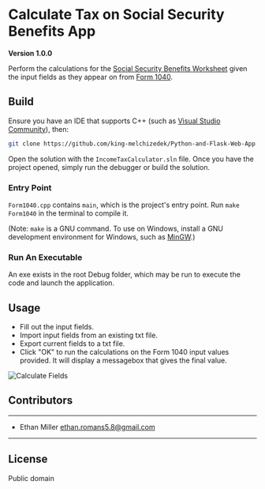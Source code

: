 # Calculate Tax on Social Security Benefits App

**Version 1.0.0**

Perform the calculations for the [Social Security Benefits Worksheet](https://www.irs.gov/pub/irs-prior/i1040gi--2018.pdf#page=33 "Page 33") given the input fields as they appear on from [Form 1040](https://www.irs.gov/pub/irs-pdf/f1040.pdf "U.S. Individual Income Tax Return").

## Build

Ensure you have an IDE that supports C++ (such as [Visual Studio Community](https://visualstudio.microsoft.com/vs/community/ "Visual Studio Community")), then:

``` bash
git clone https://github.com/king-melchizedek/Python-and-Flask-Web-App.git
```

Open the solution with the `IncomeTaxCalculator.sln` file. Once you have the project opened, simply run the debugger or build the solution.

### Entry Point

`Form1040.cpp` contains `main`, which is the project's entry point. Run `make Form1040` in the terminal to compile it.

(Note: `make` is a GNU command. To use on Windows, install a GNU development environment for Windows, such as [MinGW](http://www.mingw.org/).)

### Run An Executable

An exe exists in the root Debug folder, which may be run to execute the code and launch the application.

## Usage

 - Fill out the input fields.
 - Import input fields from an existing txt file.
 - Export current fields to a txt file.
 - Click "OK" to run the calculations on the Form 1040 input values provided. It will display a messagebox that gives the final value.

 ![Calculate Fields](https://github.com/king-melchizedek/Calculate-Tax-On-Social-Security-Benefits/raw/master/Demos/demo1_calculate_values.gif)

## Contributors

---

- Ethan Miller <ethan.romans5.8@gmail.com>

---

## License

Public domain

